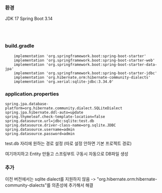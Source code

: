 
### 환경
JDK 17
Spring Boot 3.14


<br/><br/>

### build.gradle
```
	implementation 'org.springframework.boot:spring-boot-starter'
	implementation 'org.springframework.boot:spring-boot-starter-web'
	implementation 'org.springframework.boot:spring-boot-starter-data-jpa'
	implementation 'org.springframework.boot:spring-boot-starter-jdbc'
	implementation 'org.hibernate.orm:hibernate-community-dialects'
	implementation 'org.xerial:sqlite-jdbc:3.34.0'
```


### application.properties
```
spring.jpa.database-platform=org.hibernate.community.dialect.SQLiteDialect
spring.jpa.hibernate.ddl-auto=update
spring.thymeleaf.check-template-location=false
spring.datasource.url=jdbc:sqlite:test.db
spring.datasource.driver-class-name=org.sqlite.JDBC
spring.datasource.username=admin
spring.datasource.password=admin
```
test.db 자리에 원하는 경로 설정 (따로 설정 안하면 기본 프로젝트 경로)


여기까지하고 Entity 만들고 스프링부트 구동시 자동으로 DB파일 생성
<br/>
### 추가
이전 버전에서는 sqlite dialect를 지원하지 않음
-> "org.hibernate.orm:hibernate-community-dialects"를 의존성에 추가해서 해결
